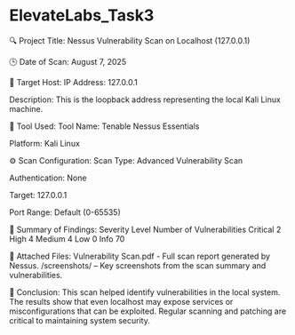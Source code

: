 # ElevateLabs_Task3

🔍 Project Title:
Nessus Vulnerability Scan on Localhost (127.0.0.1)

🕒 Date of Scan:
August 7, 2025 

🎯 Target Host:
IP Address: 127.0.0.1

Description: This is the loopback address representing the local Kali Linux machine.

🧰 Tool Used:
Tool Name: Tenable Nessus Essentials

Platform: Kali Linux

⚙️ Scan Configuration:
Scan Type: Advanced Vulnerability Scan

Authentication: None

Target: 127.0.0.1

Port Range: Default (0-65535)

📑 Summary of Findings:
Severity Level	Number of Vulnerabilities
Critical	2
High	4
Medium	4
Low	0
Info	70

📁 Attached Files:
Vulnerability Scan.pdf - Full scan report generated by Nessus.
/screenshots/ – Key screenshots from the scan summary and vulnerabilities.

📌 Conclusion:
This scan helped identify vulnerabilities in the local system. The results show that even localhost may expose services or misconfigurations that can be exploited. Regular scanning and patching are critical to maintaining system security.

